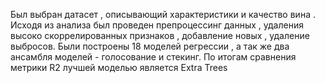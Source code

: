 Был выбран датасет , описывающий характеристики и качество вина . Исходя из анализа был проведен препроцессинг данных , удаления высоко скоррелированных признаков , добавление новых , удаление выбросов.
Были построены 18 моделей регрессии , а так же два ансамбля моделей - голосование и стекинг.
По итогам сравнения метрики R2  лучшей моделью является Extra Trees
